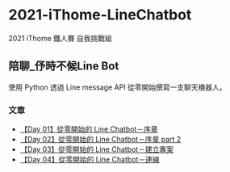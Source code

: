 # 2021-iThome-LineChatbot

2021 iThome 鐵人賽 自我挑戰組

## 陪聊_伃時不候Line Bot

使用 Python 透過 Line message API 從零開始撰寫一支聊天機器人。

### 文章
+ [【Day 01】從零開始的 Line Chatbot－序章](https://github.com/tyc97-sys/2021-iThome-LineChatbot/blob/5ad69afd9b3d04f71b78b499c18b414e699c937d/iT%E9%90%B5%E4%BA%BA%E9%82%A6-Day01.md)
+ [【Day 02】從零開始的 Line Chatbot－序章 part 2](https://github.com/tyc97-sys/2021-iThome-LineChatbot/blob/f7d18c169928f5137003ffa67cf4db61e6b05a5d/iT%E9%90%B5%E4%BA%BA%E9%82%A6-Day02.md)
+ [【Day 03】從零開始的 Line Chatbot－建立專案](https://github.com/tyc97-sys/2021-iThome-LineChatbot/blob/3ba97ad55dd58abeb88020b348a82dbf9f5ff938/iT%E9%90%B5%E4%BA%BA%E9%82%A6-Day03.md)
+ [【Day 04】從零開始的 Line Chatbot－連線](https://github.com/tyc97-sys/2021-iThome-LineChatbot/blob/a2cac0189a37267a6724f345c7122cd95a5da49a/iT%E9%90%B5%E4%BA%BA%E9%82%A6-Day04.md)

